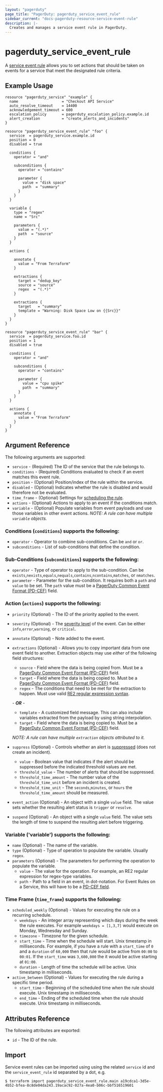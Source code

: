 ```yaml
---
layout: "pagerduty"
page_title: "PagerDuty: pagerduty_service_event_rule"
sidebar_current: "docs-pagerduty-resource-service-event-rule"
description: |-
  Creates and manages a service event rule in PagerDuty.
---
```


# pagerduty\_service_event_rule

A [service event rule](https://support.pagerduty.com/docs/rulesets#service-event-rules) allows you to set actions that should be taken on events for a service that meet the designated rule criteria.

## Example Usage

```hcl
resource "pagerduty_service" "example" {
  name                    = "Checkout API Service"
  auto_resolve_timeout    = 14400
  acknowledgement_timeout = 600
  escalation_policy       = pagerduty_escalation_policy.example.id
  alert_creation          = "create_alerts_and_incidents"
}

resource "pagerduty_service_event_rule" "foo" {
  service  = pagerduty_service.example.id
  position = 0
  disabled = true

  conditions {
    operator = "and"

    subconditions {
      operator = "contains"

      parameter {
        value = "disk space"
        path  = "summary"
      }
    }
  }

  variable {
    type = "regex"
    name = "Src"

    parameters {
      value = "(.*)"
      path  = "source"
    }
  }

  actions {

    annotate {
      value = "From Terraform"
    }

    extractions {
      target = "dedup_key"
      source = "source"
      regex  = "(.*)"
    }

    extractions {
      target   = "summary"
      template = "Warning: Disk Space Low on {{Src}}"
    }
  }
}

resource "pagerduty_service_event_rule" "bar" {
  service  = pagerduty_service.foo.id
  position = 1
  disabled = true

  conditions {
    operator = "and"

    subconditions {
      operator = "contains"

      parameter {
        value = "cpu spike"
        path  = "summary"
      }
    }
  }

  actions {
    annotate {
      value = "From Terraform"
    }
  }
}
```

## Argument Reference

The following arguments are supported:

* `service` - (Required) The ID of the service that the rule belongs to.
* `conditions` - (Required) Conditions evaluated to check if an event matches this event rule.
* `position` - (Optional) Position/index of the rule within the service.
* `disabled` - (Optional) Indicates whether the rule is disabled and would therefore not be evaluated.
* `time_frame` - (Optional) Settings for [scheduling the rule](https://support.pagerduty.com/docs/rulesets#section-scheduled-event-rules).
* `actions` - (Optional) Actions to apply to an event if the conditions match.
* `variable` - (Optional) Populate variables from event payloads and use those variables in other event actions. *NOTE: A rule can have multiple `variable` objects.*

### Conditions (`conditions`) supports the following:

* `operator` - Operator to combine sub-conditions. Can be `and` or `or`.
* `subconditions` - List of sub-conditions that define the condition.

### Sub-Conditions (`subconditions`) supports the following:

* `operator` - Type of operator to apply to the sub-condition. Can be `exists`,`nexists`,`equals`,`nequals`,`contains`,`ncontains`,`matches`, or `nmatches`.
* `parameter` - Parameter for the sub-condition. It requires both a `path` and `value` to be set. The `path` value must be a [PagerDuty Common Event Format (PD-CEF)](https://support.pagerduty.com/docs/pd-cef) field.

### Action (`actions`) supports the following:

* `priority` (Optional) - The ID of the priority applied to the event.
* `severity` (Optional)  - The [severity level](https://support.pagerduty.com/docs/rulesets#section-set-severity-with-event-rules) of the event. Can be either `info`,`error`,`warning`, or `critical`.
* `annotate` (Optional) - Note added to the event.
* `extractions` (Optional) - Allows you to copy important data from one event field to another. Extraction objects may use *either* of the following field structures:
	* `source` - Field where the data is being copied from. Must be a [PagerDuty Common Event Format (PD-CEF)](https://support.pagerduty.com/docs/pd-cef) field.
	* `target` - Field where the data is being copied to. Must be a [PagerDuty Common Event Format (PD-CEF)](https://support.pagerduty.com/docs/pd-cef) field.
	* `regex` - The conditions that need to be met for the extraction to happen. Must use valid [RE2 regular expression syntax](https://github.com/google/re2/wiki/Syntax).

	*- **OR** -*

	* `template` - A customized field message. This can also include variables extracted from the payload by using string interpolation.
	* `target` - Field where the data is being copied to. Must be a [PagerDuty Common Event Format (PD-CEF)](https://support.pagerduty.com/docs/pd-cef) field.

	*NOTE: A rule can have multiple `extraction` objects attributed to it.*

* `suppress` (Optional) - Controls whether an alert is [suppressed](https://support.pagerduty.com/docs/rulesets#section-suppress-but-create-triggering-thresholds-with-event-rules) (does not create an incident).
	* `value` - Boolean value that indicates if the alert should be suppressed before the indicated threshold values are met.
	* `threshold_value` - The number of alerts that should be suppressed.
	* `threshold_time_amount` - The number value of the `threshold_time_unit` before an incident is created.
	* `threshold_time_unit` - The `seconds`,`minutes`, or `hours` the `threshold_time_amount` should be measured.
* `event_action` (Optional) - An object with a single `value` field. The value sets whether the resulting alert status is `trigger` or `resolve`.
* `suspend` (Optional) - An object with a single `value` field. The value sets the length of time to suspend the resulting alert before triggering.

### Variable ('variable') supports the following:

* `name` (Optional) - The name of the variable.
* `type` (Optional) - Type of operation to populate the variable. Usually `regex`.
* `parameters` (Optional) - The parameters for performing the operation to populate the variable.
	* `value` - The value for the operation. For example, an RE2 regular expression for regex-type variables.
	* `path` - Path to a field in an event, in dot-notation. For Event Rules on a Service, this will have to be a [PD-CEF field](https://support.pagerduty.com/docs/pd-cef).

### Time Frame (`time_frame`) supports the following:

* `scheduled_weekly` (Optional) - Values for executing the rule on a recurring schedule.
	* `weekdays` - An integer array representing which days during the week the rule executes. For example `weekdays = [1,3,7]` would execute on Monday, Wednesday and Sunday.
	* `timezone` - Timezone for the given schedule.
	* `start_time` - Time when the schedule will start. Unix timestamp in milliseconds. For example, if you have a rule with a `start_time` of `0` and a `duration` of `60,000` then that rule would be active from `00:00` to `00:01`. If the `start_time` was `3,600,000` the it would be active starting at `01:00`.
	* `duration` - Length of time the schedule will be active.  Unix timestamp in milliseconds.
* `active_between` (Optional) - Values for executing the rule during a specific time period.
	* `start_time` - Beginning of the scheduled time when the rule should execute.  Unix timestamp in milliseconds.
	* `end_time` - Ending of the scheduled time when the rule should execute.  Unix timestamp in milliseconds.

## Attributes Reference

The following attributes are exported:

  * `id` - The ID of the rule.

## Import

Service event rules can be imported using using the related `service` id and the `service_event_rule` id separated by a dot, e.g.

```
$ terraform import pagerduty_service_event_rule.main a19cdca1-3d5e-4b52-bfea-8c8de04da243.19acac92-027a-4ea0-b06c-bbf516519601
```
